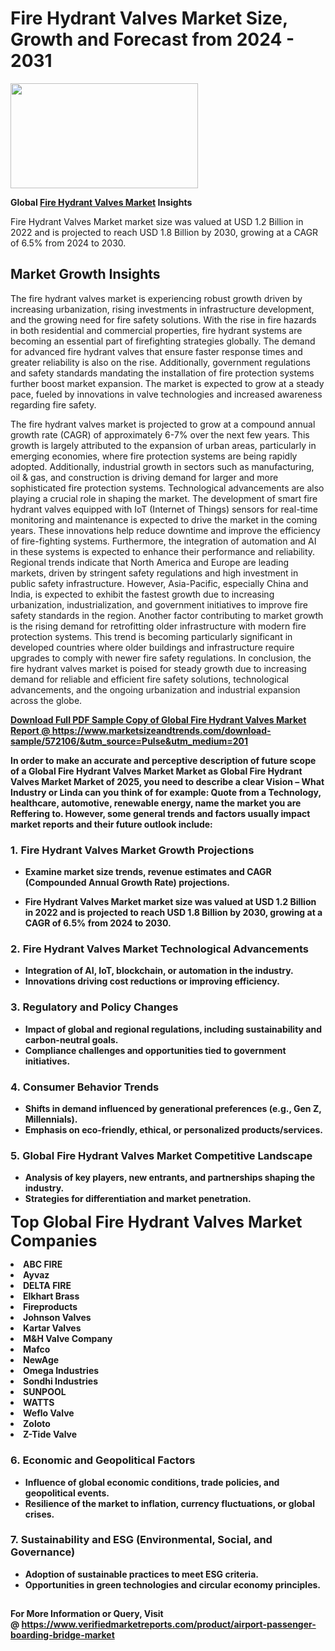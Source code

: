 <H1>Fire Hydrant Valves Market Size, Growth and Forecast from 2024 - 2031</H1><img class="aligncenter size-medium wp-image-584254" src="https://thirdeyenews.in/wp-content/uploads/2024/09/Global-Market-Research-300x168.jpeg" alt="" width="300" height="168" /><p><strong>Global&nbsp;<a href="https://www.marketsizeandtrends.com/download-sample/572106/&amp;utm_source=Pulse&amp;utm_medium=201">Fire Hydrant Valves Market</a> Insights</strong></p><p>Fire Hydrant Valves Market market size was valued at USD 1.2 Billion in 2022 and is projected to reach USD 1.8 Billion by 2030, growing at a CAGR of 6.5% from 2024 to 2030.</p><p><h2>Market Growth Insights</h2> <p>The fire hydrant valves market is experiencing robust growth driven by increasing urbanization, rising investments in infrastructure development, and the growing need for fire safety solutions. With the rise in fire hazards in both residential and commercial properties, fire hydrant systems are becoming an essential part of firefighting strategies globally. The demand for advanced fire hydrant valves that ensure faster response times and greater reliability is also on the rise. Additionally, government regulations and safety standards mandating the installation of fire protection systems further boost market expansion. The market is expected to grow at a steady pace, fueled by innovations in valve technologies and increased awareness regarding fire safety.</p> <p><strong><a href="#"></a></strong></p> <p>The fire hydrant valves market is projected to grow at a compound annual growth rate (CAGR) of approximately 6-7% over the next few years. This growth is largely attributed to the expansion of urban areas, particularly in emerging economies, where fire protection systems are being rapidly adopted. Additionally, industrial growth in sectors such as manufacturing, oil & gas, and construction is driving demand for larger and more sophisticated fire protection systems. Technological advancements are also playing a crucial role in shaping the market. The development of smart fire hydrant valves equipped with IoT (Internet of Things) sensors for real-time monitoring and maintenance is expected to drive the market in the coming years. These innovations help reduce downtime and improve the efficiency of fire-fighting systems. Furthermore, the integration of automation and AI in these systems is expected to enhance their performance and reliability. Regional trends indicate that North America and Europe are leading markets, driven by stringent safety regulations and high investment in public safety infrastructure. However, Asia-Pacific, especially China and India, is expected to exhibit the fastest growth due to increasing urbanization, industrialization, and government initiatives to improve fire safety standards in the region. Another factor contributing to market growth is the rising demand for retrofitting older infrastructure with modern fire protection systems. This trend is becoming particularly significant in developed countries where older buildings and infrastructure require upgrades to comply with newer fire safety regulations. In conclusion, the fire hydrant valves market is poised for steady growth due to increasing demand for reliable and efficient fire safety solutions, technological advancements, and the ongoing urbanization and industrial expansion across the globe.</p> <p><strong><a href="#"></p><p><span class=""><strong>Download Full PDF Sample Copy of Global Fire Hydrant Valves Market Report</strong> @ <a href="https://www.marketsizeandtrends.com/download-sample/572106/&amp;utm_source=Pulse&amp;utm_medium=201" target="_blank">https://www.marketsizeandtrends.com/download-sample/572106/&amp;utm_source=Pulse&amp;utm_medium=201</a></span></p><p>In order to make an accurate and perceptive description of future scope of a Global&nbsp;Fire Hydrant Valves Market Market as Global&nbsp;Fire Hydrant Valves Market Market of 2025, you need to describe a clear Vision &ndash; What Industry or Linda can you think of for example: Quote from a Technology, healthcare, automotive, renewable energy, name the market you are Reffering to. However, some general trends and factors usually impact market reports and their future outlook include:</p><h3>1.&nbsp;<strong>Fire Hydrant Valves Market Growth Projections</strong></h3><ul><li>Examine market size trends, revenue estimates and CAGR (Compounded Annual Growth Rate) projections.</li><li><p>Fire Hydrant Valves Market market size was valued at USD 1.2 Billion in 2022 and is projected to reach USD 1.8 Billion by 2030, growing at a CAGR of 6.5% from 2024 to 2030.</p></li></ul><h3>2.&nbsp;<strong>Fire Hydrant Valves Market Technological Advancements</strong></h3><ul><li>Integration of AI, IoT, blockchain, or automation in the industry.</li><li>Innovations driving cost reductions or improving efficiency.</li></ul><h3>3.&nbsp;<strong>Regulatory and Policy Changes</strong></h3><ul><li>Impact of global and regional regulations, including sustainability and carbon-neutral goals.</li><li>Compliance challenges and opportunities tied to government initiatives.</li></ul><h3>4.&nbsp;<strong>Consumer Behavior Trends</strong></h3><ul><li>Shifts in demand influenced by generational preferences (e.g., Gen Z, Millennials).</li><li>Emphasis on eco-friendly, ethical, or personalized products/services.</li></ul><h3>5.&nbsp;<strong>Global Fire Hydrant Valves Market Competitive Landscape</strong></h3><ul><li>Analysis of key players, new entrants, and partnerships shaping the industry.</li><li>Strategies for differentiation and market penetration.</li></ul><p data-pm-slice="1 1 []"><span style="color: inherit; font-family: inherit; font-size: 25px;">Top Global Fire Hydrant Valves Market Companies</span></p><div class="" data-test-id=""><p><li>ABC FIRE</li><li> Ayvaz</li><li> DELTA FIRE</li><li> Elkhart Brass</li><li> Fireproducts</li><li> Johnson Valves</li><li> Kartar Valves</li><li> M&H Valve Company</li><li> Mafco</li><li> NewAge</li><li> Omega Industries</li><li> Sondhi Industries</li><li> SUNPOOL</li><li> WATTS</li><li> Weflo Valve</li><li> Zoloto</li><li> Z-Tide Valve</li></p></div><h3>6.&nbsp;<strong>Economic and Geopolitical Factors</strong></h3><ul><li>Influence of global economic conditions, trade policies, and geopolitical events.</li><li>Resilience of the market to inflation, currency fluctuations, or global crises.</li></ul><h3>7.&nbsp;<strong>Sustainability and ESG (Environmental, Social, and Governance)</strong></h3><ul><li>Adoption of sustainable practices to meet ESG criteria.</li><li>Opportunities in green technologies and circular economy principles.</li></ul><h2><strong style="font-size: 14px;">For More Information or Query, Visit @&nbsp;</strong><a style="background-color: #ffffff; font-size: 14px;" href="https://www.marketsizeandtrends.com/report/fire-hydrant-valves-market/" target="_blank">https://www.verifiedmarketreports.com/product/airport-passenger-boarding-bridge-market</a></h2>
